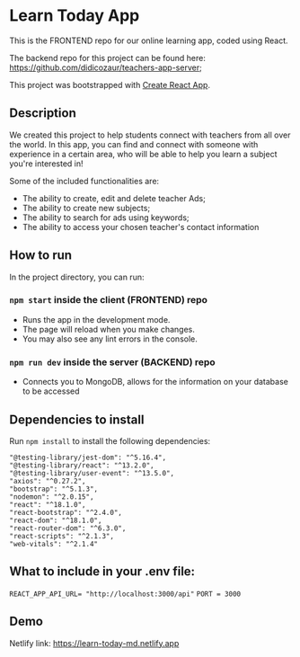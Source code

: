 # Learn Today App

This is the FRONTEND repo for our online learning app, coded using React. 

The backend repo for this project can be found here: https://github.com/didicozaur/teachers-app-server;

This project was bootstrapped with [Create React App](https://github.com/facebook/create-react-app).

## Description

We created this project to help students connect with teachers from all over the world. 
In this app, you can find and connect with someone with experience in a certain area, who will be able to help you learn a subject you're interested in!

Some of the included functionalities are:
- The ability to create, edit and delete teacher Ads;
- The ability to create new subjects;
- The ability to search for ads using keywords;
- The ability to access your chosen teacher's contact information

## How to run

In the project directory, you can run:

### `npm start` inside the client (FRONTEND) repo
- Runs the app in the development mode.
- The page will reload when you make changes.
- You may also see any lint errors in the console.
### `npm run dev` inside the server (BACKEND) repo
- Connects you to MongoDB, allows for the information on your database to be accessed

## Dependencies to install
Run `npm install` to install the following dependencies:

    "@testing-library/jest-dom": "^5.16.4",
    "@testing-library/react": "^13.2.0",
    "@testing-library/user-event": "^13.5.0",
    "axios": "^0.27.2",
    "bootstrap": "^5.1.3",
    "nodemon": "^2.0.15",
    "react": "^18.1.0",
    "react-bootstrap": "^2.4.0",
    "react-dom": "^18.1.0",
    "react-router-dom": "^6.3.0",
    "react-scripts": "^2.1.3",
    "web-vitals": "^2.1.4"

## What to include in your .env file:
`REACT_APP_API_URL= "http://localhost:3000/api"`
`PORT = 3000`

## Demo
Netlify link: https://learn-today-md.netlify.app